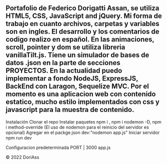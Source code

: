 ## Portafolio de Federico Dorigatti Assan, se utiliza HTML5, CSS, JavaScript and jQuery. Mi forma de trabajo en cuanto archivos, carpetas y variables son en ingles. El desarrollo y los comentarios de codigo realizo en español. En las animaciones, scroll, pointer y dom se utiliza libreria vanillaTilt.js. Tiene un simulador de bases de datos .json en la parte de secciones PROYECTOS. En la actualidad puedo implementar a fondo NodeJS, ExpressJS, BackEnd con Laragon, Sequelize MVC. Por el momento es una aplicacion web con contenido estatico, mucho estilo implementados con css y javascript para la muestra de contenido.

Instalación
Clonar el repo
    Instalar paquetes npm i , npm i nodemon -D, npm i method-override (El uso de nodemon para el reinicio del servidor es opcional)
    Agregar en el packge.json dev:"nodemon app.js"
    Iniciar servidor npm run dev

Configuracion predeterminada PORT | 3000 app.js

© 2022 DoriAss